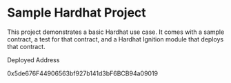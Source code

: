 # Sample Hardhat Project

This project demonstrates a basic Hardhat use case. It comes with a sample contract, a test for that contract, and a Hardhat Ignition module that deploys that contract.

Deployed Address

0x5de676F44906563bf927b141d3bF6BCB94a09019
